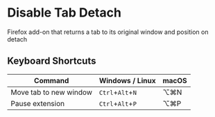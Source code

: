 Disable Tab Detach
==================

Firefox add-on that returns a tab to its original window and position on detach


## Keyboard Shortcuts

| Command                | Windows / Linux  | macOS         |
| ---------------------- | ---------------- | ------------- |
| Move tab to new window | `Ctrl`+`Alt`+`N` | ⌥⌘N           |
| Pause extension        | `Ctrl`+`Alt`+`P` | ⌥⌘P           |
